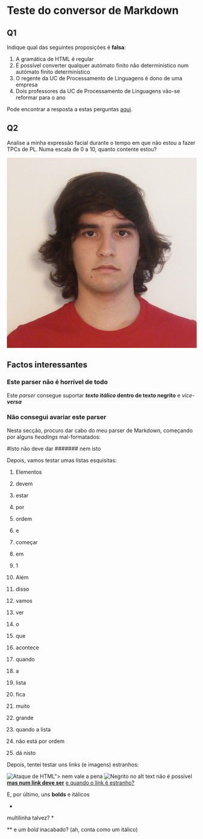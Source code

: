 # Teste do conversor de Markdown

## Q1

Indique qual das seguintes proposições é **falsa**:

1. A gramática de HTML é regular
2. É possível converter qualquer autómato finito não determinístico num autómato finito determinístico
3. O regente da UC de Processamento de Linguagens é dono de uma empresa
4. Dois professores da UC de Processamento de Linguagens vão-se reformar para o ano

Pode encontrar a resposta a estas perguntas [aqui](https://orcid.org/0000-0002-8574-1574).

## Q2

Analise a minha expressão facial durante o tempo em que não estou a fazer TPCs de PL. Numa escala de 0 a 10, quanto contente estou?

![A104348 - Humberto Gomes](../A104348.png)

## Factos interessantes

### Este parser não é horrível de todo

Este *parser* consegue suportar ***texto itálico* dentro de texto negrito** e *vice-**versa***

### Não consegui avariar este parser

Nesta secção, procuro dar cabo do meu parser de Markdown, começando por alguns *headings* mal-formatados:

#Isto não deve dar
####### nem isto

Depois, vamos testar umas listas esquisitas:

1. Elementos
2. devem
3. estar
4. por
5. ordem
6. e
7. começar
8. em
9. 1
10. Além
11. disso
12. vamos
13. ver
14. o
15. que
16. acontece
17. quando
18. a
19. lista
20. fica
21. muito
22. grande

1. quando a lista
3. não está por ordem
7. dá nisto

Depois, tentei testar uns links (e imagens) estranhos:

![Ataque de HTML"> nem vale a pena](....)
![**Negrito no alt text não é possível**](....)
[**mas num link deve ser**](https://wikipedia.org)
[e quando o link é estranho?](")

E, por último, uns **bolds** e itálicos

*
multilinha
talvez?
*

**
e um *bold* inacabado? (ah, conta como um itálico)
